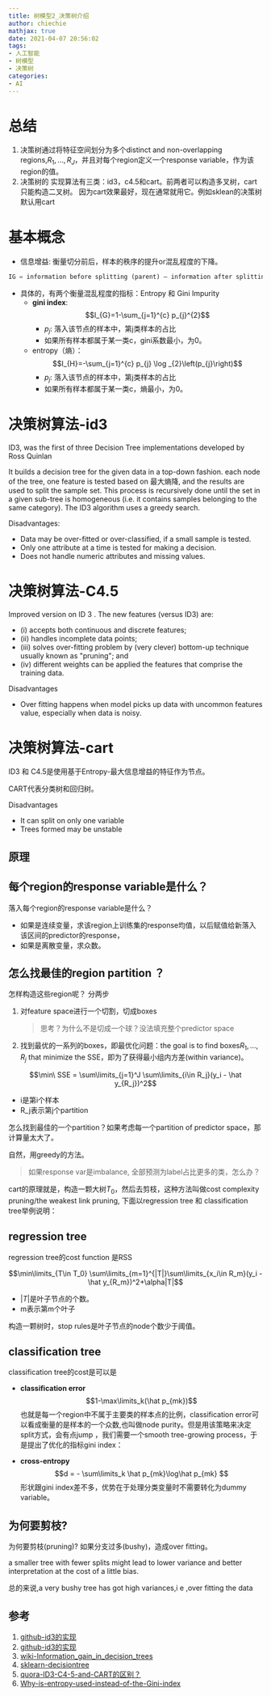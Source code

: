 ```yaml
---
title: 树模型2_决策树介绍
author: chiechie
mathjax: true
date: 2021-04-07 20:56:02
tags: 
- 人工智能
- 树模型
- 决策树
categories:
- AI
---
```



# 总结

1. 决策树通过将特征空间划分为多个distinct and non-overlapping regions,$R_1,\dots,R_J$，并且对每个region定义一个response variable，作为该region的值。
2. 决策树的 实现算法有三类：id3，c4.5和cart。前两者可以构造多叉树，cart只能构造二叉树。 因为cart效果最好，现在通常就用它。例如sklean的决策树默认用cart
   

# 基本概念

- 信息增益: 衡量切分前后，样本的秩序的提升or混乱程度的下降。

```python
IG = information before splitting (parent) — information after splitting (children)
```
- 具体的，有两个衡量混乱程度的指标：Entropy 和 Gini Impurity
    - **gini index**: $$I_{G}=1-\sum_{j=1}^{c} p_{j}^{2}$$
        - $p_j$: 落入该节点的样本中，第j类样本的占比
        - 如果所有样本都属于某一类c，gini系数最小，为0。
    - entropy（熵）：$$I_{H}=-\sum_{j=1}^{c} p_{j} \log _{2}\left(p_{j}\right)$$
        - $p_j$: 落入该节点的样本中，第j类样本的占比
        - 如果所有样本都属于某一类c，熵最小，为0。
    

# 决策树算法-id3

ID3,  was the first of three Decision Tree implementations developed by Ross Quinlan

It builds a decision tree for the given data in a top-down fashion. each node of the tree, one feature is tested based on 最大熵降, and the results are used to split the sample set. This process is recursively done until the set in a given sub-tree is homogeneous (i.e. it contains samples belonging to the same category). The ID3 algorithm uses a greedy search. 

Disadvantages:

- Data may be over-fitted or over-classified, if a small sample is tested.
- Only one attribute at a time is tested for making a decision.
- Does not handle numeric attributes and missing values.

# 决策树算法-C4.5

Improved version on ID 3 . The new features (versus ID3) are:

- (i) accepts both continuous and discrete features; 
- (ii) handles incomplete data points;
- (iii) solves over-fitting problem by (very clever) bottom-up technique usually known as "pruning"; and 
- (iv) different weights can be applied the features that comprise the training data.

Disadvantages

- Over fitting happens when model picks up data with uncommon features value, especially when data is noisy.


# 决策树算法-cart

ID3 和 C4.5是使用基于Entropy-最大信息增益的特征作为节点。

CART代表分类树和回归树。

Disadvantages

- It can split on only one variable
- Trees formed may be unstable


## 原理


## 每个region的response variable是什么？

落入每个region的response variable是什么？

  - 如果是连续变量，求该region上训练集的response均值，以后赋值给新落入该区间的predictor的response，
  - 如果是离散变量，求众数。

## 怎么找最佳的region partition ？

怎样构造这些region呢？ 分两步

1. 对feature space进行一个切割，切成boxes
   
   > 思考？为什么不是切成一个球？没法填充整个predictor space
2. 找到最优的一系列的boxes，即最优化问题：the goal is to find boxes$R_1,\dots,R_j$ that minimize the SSE，即为了获得最小组内方差(within variance)。

$$\min\ SSE = \sum\limits_{j=1}^J \sum\limits_{i\in R_j}(y_i - \hat y_{R_j})^2$$

- i是第i个样本
- R_j表示第j个partition

怎么找到最佳的一个partition？如果考虑每一个partition of predictor space，那计算量太大了。

自然，用greedy的方法。

  > 如果response var是imbalance, 全部预测为label占比更多的类，怎么办？

cart的原理就是，构造一颗大树$T_0$，然后去剪枝，这种方法叫做cost complexity pruning/the weakest link pruning, 下面以regression tree 和 classification tree举例说明：


## regression tree

regression tree的cost function 是RSS

$$\min\limits_{T\in T_0} \sum\limits_{m=1}^{|T|}\sum\limits_{x_i\in R_m}(y_i - \hat y_{R_m})^2+\alpha|T|$$

- $|T|$是叶子节点的个数。
- m表示第m个叶子


构造一颗树时，stop rules是叶子节点的node个数少于阈值。

## classification tree

classification tree的cost是可以是

- **classification error**
    $$1-\max\limits_k(\hat p_{mk})$$
    也就是每一个region中不属于主要类的样本点的比例，classification error可以看成衡量的是样本的一个众数,也叫做node purity。但是用该策略来决定split方式，会有点jump ，我们需要一个smooth tree-growing process，于是提出了优化的指标gini index：

- **cross-entropy** 
    $$d = - \sum\limits_k \hat p_{mk}\log\hat p_{mk} $$
    形状跟gini index差不多，优势在于处理分类变量时不需要转化为dummy variable。

## 为何要剪枝?

为何要剪枝(pruning)?
如果分支过多(bushy)，造成over fitting。

a smaller tree with fewer splits might lead to lower variance and better interpretation at the cost of a little bias.

总的来说,a very bushy tree has got high variances,i e ,over fitting the data


## 参考
1. [github-id3的实现](https://github.com/dozercodes/DecisionTree)
2. [github-id3的实现](https://github.com/SebastianMantey/Decision-Tree-from-Scratch/blob/master/notebooks/decision_tree_functions.py)
3. [wiki-Information_gain_in_decision_trees](https://en.wikipedia.org/wiki/Information_gain_in_decision_trees)
4. [sklearn-decisiontree](https://scikit-learn.org/stable/auto_examples/tree/plot_unveil_tree_structure.html#sphx-glr-auto-examples-tree-plot-unveil-tree-structure-py)
5. [quora-ID3-C4-5-and-CART的区别？](https://www.quora.com/What-are-the-differences-between-ID3-C4-5-and-CART)
6. [Why-is-entropy-used-instead-of-the-Gini-index](https://www.quora.com/Why-is-entropy-used-instead-of-the-Gini-index)